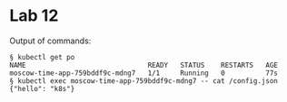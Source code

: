 # Lab 12

Output of commands:

```plaintext
§ kubectl get po
NAME                              READY   STATUS    RESTARTS   AGE
moscow-time-app-759bddf9c-mdng7   1/1     Running   0          77s
§ kubectl exec moscow-time-app-759bddf9c-mdng7 -- cat /config.json
{"hello": "k8s"}
```
